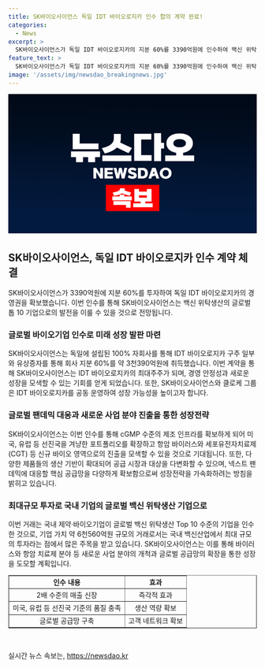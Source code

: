 ```yaml
---
title: SK바이오사이언스 독일 IDT 바이오로지카 인수 합의 계약 완료!
categories:
  - News
excerpt: >
  SK바이오사이언스가 독일 IDT 바이오로지카의 지분 60%를 3390억원에 인수하여 백신 위탁생산 분야에서 글로벌 톱 10 기업에 진입했다. IDT 바이오로지카는 10개 이상의 핵심 의약품 규제기관으로부터 트랙 레코드를 보유하며, 백신 및 바이오 영역에서 확고한 입지를 갖추고 있다. 이번 인수를 통해 SK바이오사이언스는 cGMP 수준의 제조 인프라를 확보하여 미국과 유럽을 겨냥한 포트폴리오 확장과 신규 바이오 영역 진출이 가능해졌으며, 넥스트 팬데믹에 대응할 글로벌 공급망을 구축하는 등의 성장전략을 가속화할 것으로 기대된다. SK바이오사이언스의 이번 인수는 국내 백신산업에 있어서 높은 관심을 모으고 있는데, 기업 가치 약 6천560억원 규모의 거래는 국내 백신산업의 최대 투자로 평가되고 있다.
feature_text: >
  SK바이오사이언스가 독일 IDT 바이오로지카의 지분 60%를 3390억원에 인수하여 백신 위탁생산 분야에서 글로벌 톱 10 기업에 진입했다. IDT 바이오로지카는 10개 이상의 핵심 의약품 규제기관으로부터 트랙 레코드를 보유하며, 백신 및 바이오 영역에서 확고한 입지를 갖추고 있다. 이번 인수를 통해 SK바이오사이언스는 cGMP 수준의 제조 인프라를 확보하여 미국과 유럽을 겨냥한 포트폴리오 확장과 신규 바이오 영역 진출이 가능해졌으며, 넥스트 팬데믹에 대응할 글로벌 공급망을 구축하는 등의 성장전략을 가속화할 것으로 기대된다. SK바이오사이언스의 이번 인수는 국내 백신산업에 있어서 높은 관심을 모으고 있는데, 기업 가치 약 6천560억원 규모의 거래는 국내 백신산업의 최대 투자로 평가되고 있다.
image: '/assets/img/newsdao_breakingnews.jpg'
---
```


<p><img src="/assets/img/newsdao_breakingnews.jpg" alt="koreaapp 속보" /></p>

<h2 data-ke-size="size26">SK바이오사이언스, 독일 IDT 바이오로지카 인수 계약 체결</h2>

<p data-ke-size="size16">SK바이오사이언스가 3390억원에 지분 60%를 투자하여 독일 IDT 바이오로지카의 경영권을 확보했습니다. 이번 인수를 통해 SK바이오사이언스는 백신 위탁생산의 글로벌 톱 10 기업으로의 발전을 이룰 수 있을 것으로 전망됩니다.</p>

<h3>글로벌 바이오기업 인수로 미래 성장 발판 마련</h3>

<p data-ke-size="size16">SK바이오사이언스는 독일에 설립된 100% 자회사를 통해 IDT 바이오로지카 구주 일부와 유상증자를 통해 회사 지분 60%를 약 3천390억원에 취득했습니다. 이번 계약을 통해 SK바이오사이언스는 IDT 바이오로지카의 최대주주가 되며, 경영 안정성과 새로운 성장을 모색할 수 있는 기회를 얻게 되었습니다. 또한, SK바이오사이언스와 클로케 그룹은 IDT 바이오로지카를 공동 운영하여 성장 가능성을 높이고자 합니다.</p>

<h3>글로벌 팬데믹 대응과 새로운 사업 분야 진출을 통한 성장전략</h3>

<p data-ke-size="size16">SK바이오사이언스는 이번 인수를 통해 cGMP 수준의 제조 인프라를 확보하게 되어 미국, 유럽 등 선진국을 겨냥한 포트폴리오를 확장하고 항암 바이러스와 세포유전자치료제(CGT) 등 신규 바이오 영역으로의 진출을 모색할 수 있을 것으로 기대됩니다. 또한, 다양한 제품들의 생산 기반이 확대되어 공급 시장과 대상을 다변화할 수 있으며, 넥스트 팬데믹에 대응할 핵심 공급망을 다양하게 확보함으로써 성장전략을 가속화하려는 방침을 밝히고 있습니다.</p>

<h3>최대규모 투자로 국내 기업의 글로벌 백신 위탁생산 기업으로</h3>

<p data-ke-size="size16">이번 거래는 국내 제약‧바이오기업이 글로벌 백신 위탁생산 Top 10 수준의 기업을 인수한 것으로, 기업 가치 약 6천560억원 규모의 거래로서는 국내 백신산업에서 최대 규모의 투자라는 점에서 많은 주목을 받고 있습니다. SK바이오사이언스는 이를 통해 바이러스와 항암 치료제 분야 등 새로운 사업 분야의 개척과 글로벌 공급망의 확장을 통한 성장을 도모할 계획입니다.</p>

<table style="width: 100%;" border="1">
<tbody>
<tr>
<td style="text-align: center; height: 17px;"><b>인수 내용</b></td>
<td style="text-align: center; height: 17px;"><b>효과</b></td>
</tr>
<tr>
<td style="text-align: center; height: 17px;">2배 수준의 매출 신장</td>
<td style="text-align: center; height: 17px;">즉각적 효과</td>
</tr>
<tr>
<td style="text-align: center; height: 17px;">미국, 유럽 등 선진국 기준의 품질 충족</td>
<td style="text-align: center; height: 17px;">생산 역량 확보</td>
</tr>
<tr>
<td style="text-align: center; height: 17px;">글로벌 공급망 구축</td>
<td style="text-align: center; height: 17px;">고객 네트워크 확보</td>
</tr>
</tbody>
</table>

<p data-ke-size="size16">&nbsp;</p>
실시간 뉴스 속보는, <a href="https://newsdao.kr" rel="dofollow">https://newsdao.kr</a>


